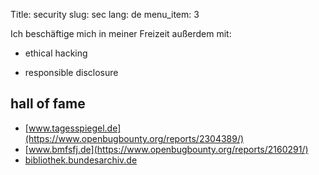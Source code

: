 Title: security
slug: sec
lang: de
menu_item: 3

Ich beschäftige mich in meiner Freizeit außerdem mit:

* ethical hacking

* responsible disclosure 

## hall of fame

* [www.tagesspiegel.de](https://www.openbugbounty.org/reports/2304389/)
* [www.bmfsfj.de](https://www.openbugbounty.org/reports/2160291/)
* [bibliothek.bundesarchiv.de](https://www.openbugbounty.org/reports/2337959/)